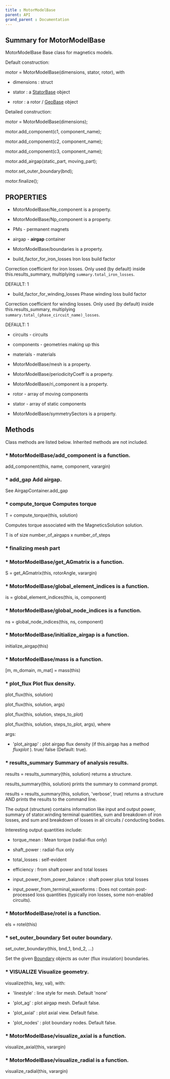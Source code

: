 ```yaml
---
title : MotorModelBase
parent: API
grand_parent : Documentation
---
```

## Summary for MotorModelBase
MotorModelBase Base class for magnetics models.

Default construction:

motor = MotorModelBase(dimensions, stator, rotor), with

* dimensions : struct

* stator : a [StatorBase](StatorBase.html) object

* rotor : a rotor / [GeoBase](GeoBase.html) object

Detailed construction:

motor = MotorModelBase(dimensions);

motor.add_component(c1, component_name);

motor.add_component(c2, component_name);

motor.add_component(c3, component_name);

motor.add_airgap(static_part, moving_part);

motor.set_outer_boundary(bnd);

motor.finalize();
## PROPERTIES
* MotorModelBase/Ne_component is a property.

* MotorModelBase/Np_component is a property.

* PMs - permanent magnets

* airgap - **airgap** container

* MotorModelBase/boundaries is a property.

* build_factor_for_iron_losses Iron loss build factor

Correction coefficient for iron losses. Only used (by default)
inside this.results_summary, multiplying
`summary.total_iron_losses`.

DEFAULT: 1

* build_factor_for_winding_losses Phase winding loss build factor

Correction coefficient for winding losses. Only used (by default)
inside this.results_summary, multiplying
`summary.total_(phase_circuit_name)_losses`.

DEFAULT: 1

* circuits - circuits

* components - geometries making up this

* materials - materials

* MotorModelBase/mesh is a property.

* MotorModelBase/periodicityCoeff is a property.

* MotorModelBase/ri_component is a property.

* rotor - array of moving components

* stator - array of static components

* MotorModelBase/symmetrySectors is a property.

## Methods
Class methods are listed below. Inherited methods are not included.
### * MotorModelBase/add_component is a function.
add_component(this, name, component, varargin)

### * add_gap Add airgap.

See AirgapContainer.add_gap

### * compute_torque Computes torque

T = compute_torque(this, solution)

Computes torque associated with the MagneticsSolution
solution.

T is of size number_of_airgaps x number_of_steps

### * finalizing mesh part

### * MotorModelBase/get_AGmatrix is a function.
S = get_AGmatrix(this, rotorAngle, varargin)

### * MotorModelBase/global_element_indices is a function.
is = global_element_indices(this, is, component)

### * MotorModelBase/global_node_indices is a function.
ns = global_node_indices(this, ns, component)

### * MotorModelBase/initialize_airgap is a function.
initialize_airgap(this)

### * MotorModelBase/mass is a function.
[m, m_domain, m_mat] = mass(this)

### * plot_flux Plot flux density.

plot_flux(this, solution)

plot_flux(this, solution, args)

plot_flux(this, solution, steps_to_plot)

plot_flux(this, solution, steps_to_plot, args), where

args:

* 'plot_airgap' : plot airgap flux density (if this.airgap has a method
*fluxplot* ). true/ false (Default: true).

### * results_summary Summary of analysis results.

results = results_summary(this, solution) returns a structure.

results_summary(this, solution) prints the summary to command prompt.

results = results_summary(this, solution, 'verbose', true) returns a
structure AND prints the results to the command line.

The output (structure) contains information like input and output power,
summary of stator.winding terminal quantities, sum and breakdown of iron
losses, and sum and breakdown of losses in all circuits / conducting
bodies.

Interesting output quantities include:

* torque_mean : Mean torque (radial-flux only)

* shaft_power : radial-flux only

* total_losses : self-evident

* efficiency : from shaft power and total losses

* input_power_from_power_balance : shaft power plus total losses

* input_power_from_terminal_waveforms : Does not contain post-processed
loss quantities (typically iron losses, some non-enabled circuits).

### * MotorModelBase/rotel is a function.
els = rotel(this)

### * set_outer_boundary Set outer boundary.

set_outer_boundary(this, bnd_1, bnd_2, ...)

Set the given [Boundary](Boundary.html) objects as outer (flux insulation)
boundaries.

### * VISUALIZE Visualize geometry.

visualize(this, key, val), with:

* 'linestyle' : line style for mesh. Default 'none'

* 'plot_ag' : plot airgap mesh. Default false.

* 'plot_axial' : plot axial view. Default false.

* 'plot_nodes' : plot boundary nodes. Default false.

### * MotorModelBase/visualize_axial is a function.
visualize_axial(this, varargin)

### * MotorModelBase/visualize_radial is a function.
visualize_radial(this, varargin)

